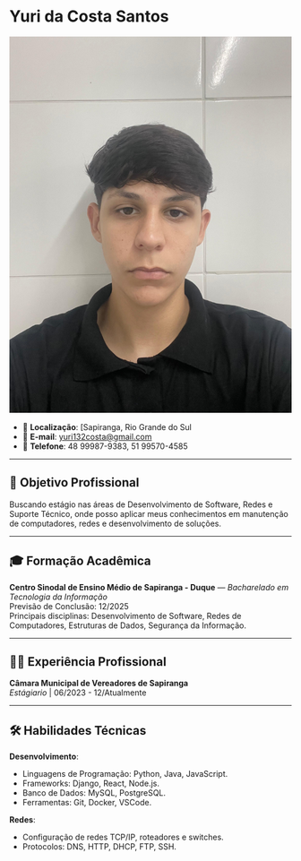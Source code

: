 # Yuri da Costa Santos

![Descrição da Imagem](https://github.com/yuri-cst/YuriCosta/blob/main/imagemyuri.jpeg)


- 📍 **Localização**: [Sapiranga, Rio Grande do Sul
- 📧 **E-mail**: yuri132costa@gmail.com
- 📱 **Telefone**: 48 99987-9383, 51 99570-4585

---

## 🎯 Objetivo Profissional
Buscando estágio nas áreas de Desenvolvimento de Software, Redes e Suporte Técnico, onde posso aplicar meus conhecimentos em manutenção de computadores, redes e desenvolvimento de soluções.

---

## 🎓 Formação Acadêmica

**Centro Sinodal de Ensino Médio de Sapiranga - Duque** — *Bacharelado em Tecnologia da Informação*  
Previsão de Conclusão: 12/2025  
Principais disciplinas: Desenvolvimento de Software, Redes de Computadores, Estruturas de Dados, Segurança da Informação.

---

## 🧑‍💻 Experiência Profissional

**Câmara Municipal de Vereadores de Sapiranga**  
*Estágiario* | 06/2023 - 12/Atualmente


---

## 🛠️ Habilidades Técnicas

**Desenvolvimento**:  
- Linguagens de Programação: Python, Java, JavaScript.
- Frameworks: Django, React, Node.js.  
- Banco de Dados: MySQL, PostgreSQL.  
- Ferramentas: Git, Docker, VSCode.

**Redes**:  
- Configuração de redes TCP/IP, roteadores e switches.  
- Protocolos: DNS, HTTP, DHCP, FTP, SSH.

